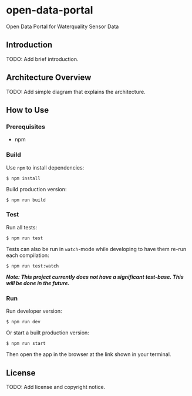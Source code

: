 # open-data-portal
Open Data Portal for Waterquality Sensor Data

## Introduction

TODO: Add brief introduction.

## Architecture Overview

TODO: Add simple diagram that explains the architecture.

## How to Use

### Prerequisites

- npm

### Build

Use `npm` to install dependencies:
```console
$ npm install
```

Build production version:
```console
$ npm run build
```

### Test

Run all tests:
````console
$ npm run test
````
Tests can also be run in `watch`-mode while developing to have them re-run each compilation:
````console
$ npm run test:watch
````

***Note: This project currently does not have a significant test-base. This will be done in the future.***


### Run

Run developer version:
```console
$ npm run dev
```

Or start a built production version:
```console
$ npm run start
```

Then open the app in the browser at the link shown in your terminal.


## License

TODO: Add license and copyright notice.
